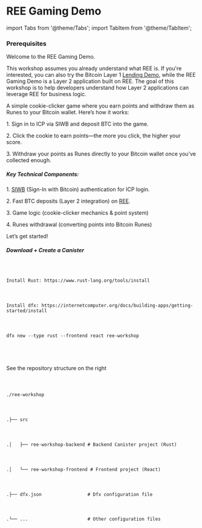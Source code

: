 # REE Gaming Demo

import Tabs from '@theme/Tabs';
import TabItem from '@theme/TabItem';

<div style={{ display: 'flex', gap: '20px' }}>
  <div style={{ flex: '1 0 50%' }}>
    <h3>Prerequisites</h3>
    <p>Welcome to the REE Gaming Demo. </p>
    <p>This workshop assumes you already understand what REE is. If you're interested, you can also try the Bitcoin Layer 1 <a href="https://docs.omnity.network/docs/REE/first-exchange">Lending Demo</a>, while the REE Gaming Demo is a Layer 2 application built on REE. The goal of this workshop is to help developers understand how Layer 2 applications can leverage REE for business logic. </p>
    <p>A simple cookie-clicker game where you earn points and withdraw them as Runes to your Bitcoin wallet. Here’s how it works:</p>
    <p>1. Sign in to ICP via SIWB and deposit BTC into the game.</p>
    <p>2. Click the cookie to earn points—the more you click, the higher your score.</p>
    <p>3. Withdraw your points as Runes directly to your Bitcoin wallet once you’ve collected enough.</p>
    <h5>Key Technical Components:</h5>
    <p>1. <a href="https://github.com/AstroxNetwork/ic-siwb">SIWB</a> (Sign-In with Bitcoin) authentication for ICP login.</p>
    <p>2. Fast BTC deposits (Layer 2 integration) on <a href="https://www.omnity.network/ree">REE</a>.</p>
    <p>3. Game logic (cookie-clicker mechanics & point system)</p>
    <p>4. Runes withdrawal (converting points into Bitcoin Runes)</p>
    <p>Let’s get started!</p>
    <h5>Download + Create a Canister</h5>
    <pre style={{
              backgroundColor: '#f5f5f5',
              padding: '1rem',
              borderRadius: '4px',
              overflowX: 'auto',
              fontFamily: 'monospace',
              fontSize: '14px',
              lineHeight: '1.5',
              margin: '0'
            }}>
              <code>
              <p>Install Rust: https://www.rust-lang.org/tools/install</p>
              <p>Install dfx: https://internetcomputer.org/docs/building-apps/getting-started/install</p>
              <p>dfx new --type rust --frontend react ree-workshop</p>
              </code>
    </pre>
    <p>See the repository structure on the right</p>
  </div>

  <div style={{ flex: 1 }}>
      <TabItem value="source" label="Source" default>
       <Tabs>
          <TabItem value="source" label="Source" default>
            <pre style={{
              backgroundColor: '#f5f5f5',
              padding: '1rem',
              borderRadius: '4px',
              overflowX: 'auto',
              fontFamily: 'monospace',
              fontSize: '14px',
              lineHeight: '1.5',
              margin: '0'
            }}>
              <code>
                <p>./ree-workshop </p>
                <p>.├── src</p>
                <p>.│   ├── ree-workshop-backend # Backend Canister project (Rust)</p>
                <p>.│   └── ree-workshop-frontend # Frontend project (React)</p>
                <p>.├── dfx.json                 # Dfx configuration file</p>
                <p>.└── ...                      # Other configuration files</p>
              </code>
            </pre>
          </TabItem>
          </Tabs>
      </TabItem>
  </div>
</div>